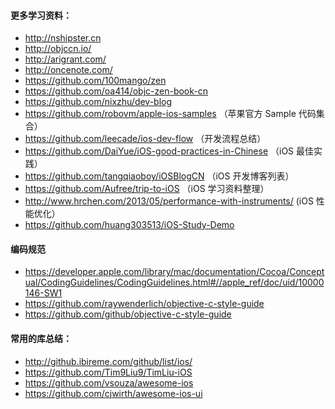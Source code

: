 #### 更多学习资料：

* http://nshipster.cn
* http://objccn.io/
* http://arigrant.com/
* http://oncenote.com/
* https://github.com/100mango/zen
* https://github.com/oa414/objc-zen-book-cn
* https://github.com/nixzhu/dev-blog
* https://github.com/robovm/apple-ios-samples （苹果官方 Sample 代码集合）
* https://github.com/leecade/ios-dev-flow （开发流程总结）
* https://github.com/DaiYue/iOS-good-practices-in-Chinese （iOS 最佳实践）
* https://github.com/tangqiaoboy/iOSBlogCN （iOS 开发博客列表）
* https://github.com/Aufree/trip-to-iOS （iOS 学习资料整理）
* http://www.hrchen.com/2013/05/performance-with-instruments/ (iOS 性能优化）
* https://github.com/huang303513/iOS-Study-Demo

#### 编码规范

* https://developer.apple.com/library/mac/documentation/Cocoa/Conceptual/CodingGuidelines/CodingGuidelines.html#//apple_ref/doc/uid/10000146-SW1
* https://github.com/raywenderlich/objective-c-style-guide
* https://github.com/github/objective-c-style-guide

#### 常用的库总结：

* http://github.ibireme.com/github/list/ios/
* https://github.com/Tim9Liu9/TimLiu-iOS
* https://github.com/vsouza/awesome-ios
* https://github.com/cjwirth/awesome-ios-ui

